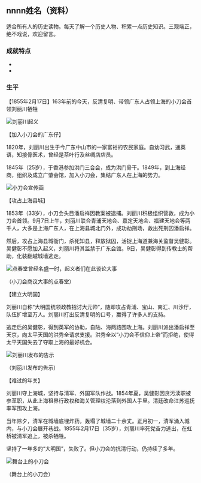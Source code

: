 ## nnnn姓名（资料）

适合所有人的历史读物。每天了解一个历史人物、积累一点历史知识。三观端正，绝不戏说，欢迎留言。  

### 成就特点

- ​
- ​


### 生平

【1855年2月17日】163年前的今天，反清复明、带领广东人占领上海的小刀会首领刘丽川牺牲

![刘丽川起义](刘丽川起义.jpeg)

【加入小刀会的广东仔】

1820年，刘丽川出生于今广东中山市的一家富裕的农民家庭。自幼习武，通英语，知接骨医术，曾经是茶叶行及丝绸店店员。

1845年（25岁），于香港参加洪门三合会，成为洪门骨干。1849年，到上海经商，组织及成立广肇会馆，加入小刀会，集结广东人在上海的势力。

![小刀会宣传画](小刀会宣传画.jpeg)

【攻占上海县城】

1853年（33岁），小刀会头目潘启祥因教案被逮捕。刘丽川积极组织营救，成为小刀会首领。9月7日上午，刘丽川联合青浦天地会、嘉定天地会、福建天地会等两千人，大多是上海广东人，在上海县城北门外，成功劫刑场，救出死刑囚潘启祥。

然后，攻占上海县城衙门，杀死知县，释放狱囚，活捉上海道兼海关监督吴健彰。吴健彰不愿加入起义，刘丽川将其监禁于广东会馆。9日，吴健彰得到传教士的帮助，化装翻越城墙逃走。

![点春堂曾经名盛一时，起义者们在此谈论大事](点春堂曾经名盛一时，起义者们在此谈论大事.jpg)

（小刀会商议大事的点春堂）



【建立大明国】

刘丽川自称“大明国统领政教招讨大元帅”，随即攻占青浦、宝山、南汇、川沙厅，队伍扩增至万人。刘丽川打出反清复明的口号，赢得了许多人的支持。

逃走后的吴健彰，得到英军的协助，自陆、海两路围攻上海。刘丽川派出潘启祥至天京，向太平天国的洪秀全请求支援。洪秀全以“小刀会不信仰上帝”而拒绝，使得太平天国失去了夺取上海的最好机会。

![刘丽川发布的告示](刘丽川发布的告示.jpg)

（刘丽川发布的告示）

【难过的年关】

刘丽川守上海城，坚持与清军、外国军队作战。1854年夏，吴健彰因贪污渎职被参革职，从此上海租界行政权和海关管理权沦落到外国人手里。清廷改命江苏巡抚率军围攻上海。

当年除夕，清军在城墙底埋炸药，轰塌了城墙二十余丈。正月初一，清军涌入城内，与小刀会展开巷战。1855年2月17日（35岁），刘丽川率死党奋力逃出，在虹桥被清军追上，被杀牺牲。

坚持了一年多的“大明国”，失败了。但小刀会的抗清行动，仍持续了多年。

![舞台上的小刀会](舞台上的小刀会.jpg)

（舞台上的小刀会）

### 









